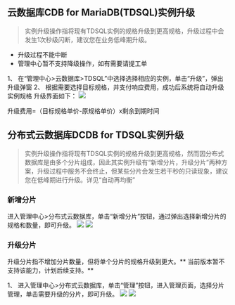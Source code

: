 ## 云数据库CDB for MariaDB(TDSQL)实例升级

> 实例升级操作指将现有TDSQL实例的规格升级到更高规格，升级过程中会发生1次秒级闪断，建议您在业务低峰期升级。
- 升级过程不能中断
- 管理中心暂不支持降级操作，如有需要请提工单

1、	在“管理中心>云数据库>TDSQL”中选择选择相应的实例，单击“升级”，弹出升级弹窗
2、	根据需要选择目标规格，并支付响应费用，成功后系统将自动升级实例规格
升级界面如下：
![](//mccdn.qcloud.com/static/img/d5916ce64bd27d051a305476c0191449/image.png)
 
升级费用=（目标规格单价-原规格单价）x剩余到期时间


## 分布式云数据库DCDB for TDSQL实例升级

>实例升级操作指将现有TDSQL实例的规格升级到更高规格，然而因分布式数据库是由多个分片组成，因此其实例升级有“新增分片，升级分片”两种方案，升级过程中服务不会终止，但某些分片会发生若干秒的只读现象，建议您在低峰期进行升级。详见“自动再均衡”

### 新增分片
进入管理中心>分布式云数据库，单击“新增分片”按钮，通过弹出选择新增分片的规格和数量，即可升级。
![](//mccdn.qcloud.com/static/img/b9cff4d43c31ffac56b2296945ac2337/image.png)
![](//mccdn.qcloud.com/static/img/6742591dcd12c8f56e6a11cdf0670e79/image.png)

### 升级分片
升级分片指不增加分片数量，但将单个分片的规格升级到更大。** 当前版本暂不支持该能力，计划后续支持。**

1、	进入管理中心>分布式云数据库，单击“管理”按钮，进入管理页面，选择分片管理，单击需要升级的分片，即可升级。
![](//mccdn.qcloud.com/static/img/d77ef38bc7becc785decbd51fd285b84/image.png)
![](//mccdn.qcloud.com/static/img/0bb016e4be65e8865a86cd4f4eb20c59/image.png)

 

 
